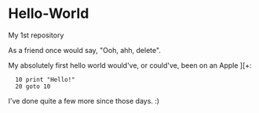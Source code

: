# Hello-World
My 1st repository

As a friend once would say, "Ooh, ahh, delete".

My absolutely first hello world would've, or could've, been on an Apple ][+:  
```
  10 print "Hello!"
  20 goto 10
```

I've done quite a few more since those days. :)
